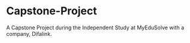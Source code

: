 # Capstone-Project
A Capstone Project during the Independent Study at MyEduSolve with a company, Difalink.
